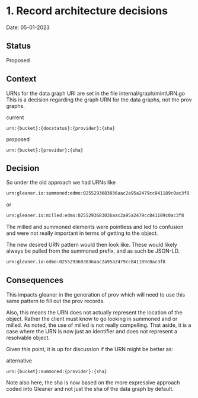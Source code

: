 # 1. Record architecture decisions

Date: 05-01-2023

## Status

Proposed

## Context

URNs for the data graph URI are set in the file internal/graph/mintURN.go
This is a decision regarding the graph URN for the data graphs, not the 
prov graphs.  

current
```
urn:{bucket}:{docstatus}:{provider}:{sha}
```

proposed
```
urn:{bucket}:{provider}:{sha}
```

## Decision

So under the old approach we had URNs like

```rdf
urn:gleaner.io:summoned:edmo:0255293683036aac2a95a2479cc841189c0ac3f8
```
or
```rdf
urn:gleaner.io:milled:edmo:0255293683036aac2a95a2479cc841189c0ac3f8
```

The milled and summoned elements were pointless and led to confusion and were not 
really important in terms of getting to the object.  

The new desired URN pattern would then look like.  These would likely always be pulled
from the summoned prefix, and as such be JSON-LD.  

```rdf
urn:gleaner.io:edmo:0255293683036aac2a95a2479cc841189c0ac3f8
```

## Consequences

This impacts gleaner in the generation of prov which will need to use this same pattern
to fill out the prov records.  

Also, this means the URN does not actually represent the location of the object.  Rather the 
client must know to go looking in summoned and or milled.  As noted, the use of milled is 
not really compelling.  That aside, it is a case where the URN is now just an identifier and 
does not represent a resolvable object.  

Given this point, it is up for discussion if the URN might be better as:

alternative
```
urn:{bucket}:summoned:{provider}:{sha}
```

Note also here, the sha is now based on the more expressive approach coded into Gleaner and 
not just the sha of the data graph by default. 

